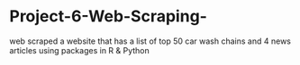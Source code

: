 # Project-6-Web-Scraping-
web scraped a website that has a list of top 50 car wash chains and 4 news articles using packages in R &amp; Python
